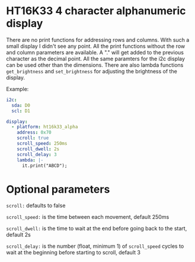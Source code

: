 # HT16K33 4 character alphanumeric display

There are no print functions for addressing rows and columns.  With such a small display I didn't see any point.
All the print functions without the row and column parameters are available.
A "." will get added to the previous character as the decimal point.
All the same paramters for the i2c display can be used other than the dimensions.
There are also lambda functions `get_brightness` and `set_brightness` for adjusting the brightness of the display.

Example:
```yaml
i2c:    
  sda: D0
  scl: D1

display:
  - platform: ht16k33_alpha
    address: 0x70
    scroll: true
    scroll_speed: 250ms
    scroll_dwell: 2s
    scroll_delay: 3
    lambda: |-
      it.print("ABCD");
```

# Optional parameters

`scroll:` defaults to false

`scroll_speed:` is the time between each movement, default 250ms

`scroll_dwell:` is the time to wait at the end before going back to the start, default 2s

`scroll_delay:` is the number (float, minimum 1) of `scroll_speed` cycles to wait at the beginning before starting to scroll, default 3

